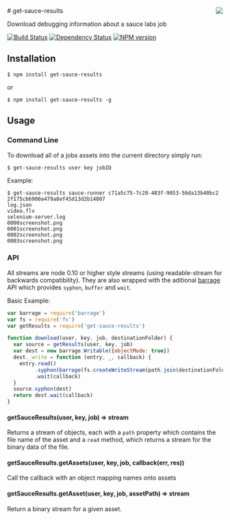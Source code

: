 <img src="http://i.imgur.com/GoaISmM.png" align="right" />
# get-sauce-results

  Download debugging information about a sauce labs job

[![Build Status](https://img.shields.io/travis/jepso-ci/get-sauce-results/master.svg)](https://travis-ci.org/jepso-ci/get-sauce-results)
[![Dependency Status](https://img.shields.io/david/jepso-ci/get-sauce-results.svg)](https://david-dm.org/jepso-ci/get-sauce-results)
[![NPM version](https://img.shields.io/npm/v/get-sauce-results.svg)](https://www.npmjs.com/package/get-sauce-results)

## Installation

    $ npm install get-sauce-results

  or

    $ npm install get-sauce-results -g

## Usage

### Command Line

To download all of a jobs assets into the current directory simply run:

```console
$ get-sauce-results user key jobID
```

Example:

```console
$ get-sauce-results sauce-runner c71a5c75-7c28-483f-9053-56da13b40bc2 2f175cb6900a479a8ef45d13d2b14807
log.json
video.flv
selenium-server.log
0000screenshot.png
0001screenshot.png
0002screenshot.png
0003screenshot.png
```

### API

All streams are node 0.10 or higher style streams (using readable-stream for backwards compatibility).  They are also wrapped with the aditional [barrage](https://npmjs.org/package/barrage) API which provides `syphon`, `buffer` and `wait`.

Basic Example:

```js
var barrage = require('barrage')
var fs = require('fs')
var getResults = require('get-sauce-results')

function download(user, key, job, destinationFolder) {
  var source = getResults(user, key, job)
  var dest = new barrage.Writable({objectMode: true})
  dest._write = function (entry, _, callback) {
    entry.read()
         .syphon(barrage(fs.createWriteStream(path.join(destinationFolder, entry.path))))
         .wait(callback)
  }
  source.syphon(dest)
  return dest.wait(callback)
}
```

#### getSauceResults(user, key, job) => stream

Returns a stream of objects, each with a `path` property which contains the file name of the asset and a `read` method, which returns a stream for the binary data of the file.

#### getSauceResults.getAssets(user, key, job, callback(err, res))

Call the callback with an object mapping names onto assets

#### getSauceResults.getAsset(user, key, job, assetPath) => stream

Return a binary stream for a given asset.